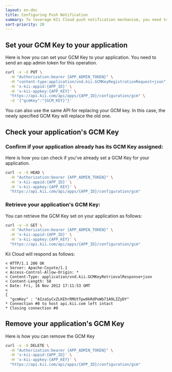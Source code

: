 ```yaml
---
layout: en-doc
title: Configuring Push Notification
summary: To leverage KIi Cloud push notification mechanism, you need to configure your application accordingly; for example, you need to set the proper GCM Key in order to enable Kii push notification for Android.
sort-priority: 20
---
```

## Set your GCM Key to your application

Here is how you can set your GCM Key to your application.  You need to send an app admin token for this operation.

```sh
curl -v -X PUT \
  -H "Authorization:bearer {APP_ADMIN_TOKEN}" \
  -H "content-type:application/vnd.kii.GCMKeyRegistrationRequest+json" \
  -H 'x-kii-appid:{APP_ID}' \
  -H 'x-kii-appkey:{APP_KEY}' \
  "https://api.kii.com/api/apps/{APP_ID}/configuration/gcm" \
  -d '{"gcmKey":"{GCM_KEY}"}'
```

You can also use the same API for replacing your GCM key.  In this case, the newly specified GCM Key will replace the old one.

## Check your application's GCM Key

### Confirm if your application already has its GCM Key assigned:

Here is how you can check if you've already set a GCM Key for your application.

```sh
curl -v -X HEAD \
  -H "Authorization:bearer {APP_ADMIN_TOKEN}" \
  -H 'x-kii-appid:{APP_ID}' \
  -H 'x-kii-appkey:{APP_KEY}' \
  "https://api.kii.com/api/apps/{APP_ID}/configuration/gcm"
```

### Retrieve your application's GCM Key:

You can retrieve the GCM Key set on your application as follows:

```sh
curl -v -X GET \
  -H "Authorization:bearer {APP_ADMIN_TOKEN}" \
  -H 'x-kii-appid:{APP_ID}' \
  -H 'x-kii-appkey:{APP_KEY}' \
  "https://api.kii.com/api/apps/{APP_ID}/configuration/gcm"
```

Kii Cloud will respond as follows:

```
< HTTP/1.1 200 OK
< Server: Apache-Coyote/1.1
< Access-Control-Allow-Origin: *
< Content-Type: application/vnd.kii.GCMKeyRetrievalResponse+json
< Content-Length: 58
< Date: Fri, 16 Nov 2012 17:11:53 GMT
<
{
  "gcmKey" : "AIzaSyCxZLKEhrRMUtTpw9kRdPoWb71A9LZZyDY"
* Connection #0 to host api.kii.com left intact
* Closing connection #0
```

## Remove your application's GCM Key

Here is how you can remove the GCM Key

```sh
curl -v -X DELETE \
  -H "Authorization:bearer {APP_ADMIN_TOKEN}" \
  -H 'x-kii-appid:{APP_ID}' \
  -H 'x-kii-appkey:{APP_KEY}' \
  "https://api.kii.com/api/apps/{APP_ID}/configuration/gcm"
```
